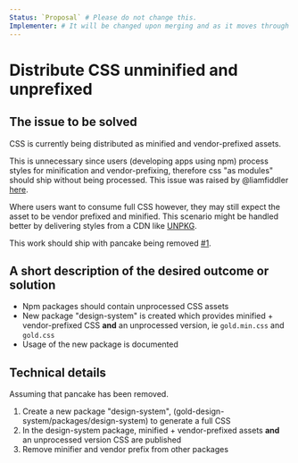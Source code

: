 ```yaml
---
Status: `Proposal` # Please do not change this.
Implementer: # It will be changed upon merging and as it moves through the RFC stages
---
```


# Distribute CSS unminified and unprefixed

## The issue to be solved

CSS is currently being distributed as minified and vendor-prefixed assets.

This is unnecessary since users (developing apps using npm) process styles for minification and vendor-prefixing, therefore css "as modules" should ship without being processed. This issue was raised by @liamfiddler [here](https://github.com/designsystemau/RFCs/pull/11#discussion_r724769922).

Where users want to consume full CSS however, they may still expect the asset to be vendor prefixed and minified. This scenario might be handled better by delivering styles from a CDN like [UNPKG](https://unpkg.com/).

This work should ship with pancake being removed [#1](https://github.com/designsystemau/RFCs/pull/1).

## A short description of the desired outcome or solution

- Npm packages should contain unprocessed CSS assets
- New package "design-system" is created which provides minified + vendor-prefixed CSS **and** an unprocessed version, ie `gold.min.css` and `gold.css`
- Usage of the new package is documented

## Technical details

Assuming that pancake has been removed.

1. Create a new package "design-system", (gold-design-system/packages/design-system) to generate a full CSS
2. In the design-system package, minified + vendor-prefixed assets **and** an unprocessed version CSS are published
3. Remove minifier and vendor prefix from other packages
